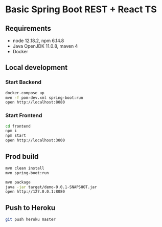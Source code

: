 # Basic Spring Boot REST + React TS

## Requirements

- node 12.18.2, npm 6.14.8
- Java OpenJDK 11.0.8, maven 4
- Docker

## Local development

### Start Backend

```bash
docker-compose up
mvn -f pom-dev.xml spring-boot:run
open http://localhost:8080
```

### Start Frontend

```bash
cd frontend
npm i
npm start
open http://localhost:3000
```

## Prod build

```bash
mvn clean install
mvn spring-boot:run
```

```bash
mvn package
java -jar target/demo-0.0.1-SNAPSHOT.jar
open http://127.0.0.1:8080
```

## Push to Heroku

```bash
git push heroku master
```
